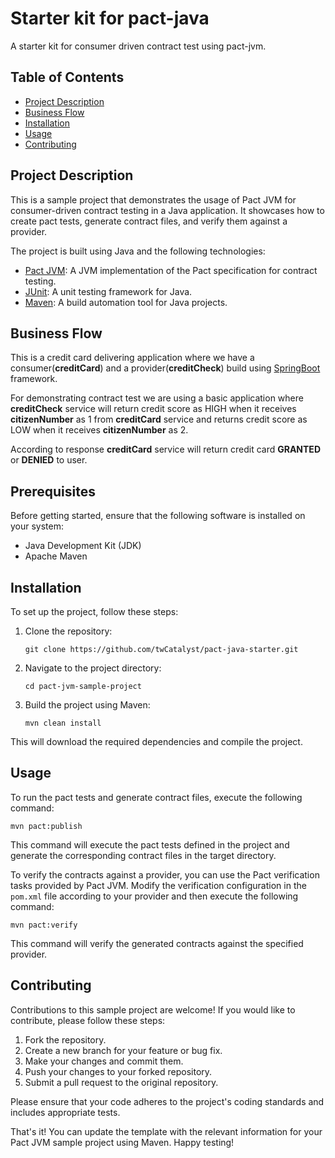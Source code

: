 # Starter kit for pact-java

A starter kit for consumer driven contract test using pact-jvm.

## Table of Contents

- [Project Description](#project-description)
- [Business Flow](#business-flow)
- [Installation](#installation)
- [Usage](#usage)
- [Contributing](#contributing)

## Project Description

This is a sample project that demonstrates the usage of Pact JVM for consumer-driven contract testing in a Java application. It showcases how to create pact tests, generate contract files, and verify them against a provider.

The project is built using Java and the following technologies:

- [Pact JVM](https://github.com/pact-foundation/pact-jvm): A JVM implementation of the Pact specification for contract testing.
- [JUnit](https://junit.org/): A unit testing framework for Java.
- [Maven](https://maven.apache.org/): A build automation tool for Java projects.

## Business Flow

This is a credit card delivering application where we have a consumer(**creditCard**) and a provider(**creditCheck**) build using [SpringBoot](https://spring.io/projects/spring-boot) framework. 


For demonstrating contract test we are using a basic application where **creditCheck** service will return credit score as HIGH when it receives **citizenNumber** as 1 from **creditCard** service and returns credit score as LOW when it receives **citizenNumber** as 2.

According to response **creditCard** service will return credit card **GRANTED** or **DENIED** to user.


## Prerequisites

Before getting started, ensure that the following software is installed on your system:

- Java Development Kit (JDK)
- Apache Maven

## Installation

To set up the project, follow these steps:

1. Clone the repository:

   ```shell
   git clone https://github.com/twCatalyst/pact-java-starter.git
   ```

2. Navigate to the project directory:

   ```shell
   cd pact-jvm-sample-project
   ```

3. Build the project using Maven:

   ```shell
   mvn clean install
   ```

This will download the required dependencies and compile the project.

## Usage

To run the pact tests and generate contract files, execute the following command:

```shell
mvn pact:publish
```

This command will execute the pact tests defined in the project and generate the corresponding contract files in the target directory.

To verify the contracts against a provider, you can use the Pact verification tasks provided by Pact JVM. Modify the verification configuration in the `pom.xml` file according to your provider and then execute the following command:

```shell
mvn pact:verify
```

This command will verify the generated contracts against the specified provider.

## Contributing

Contributions to this sample project are welcome! If you would like to contribute, please follow these steps:

1. Fork the repository.
2. Create a new branch for your feature or bug fix.
3. Make your changes and commit them.
4. Push your changes to your forked repository.
5. Submit a pull request to the original repository.

Please ensure that your code adheres to the project's coding standards and includes appropriate tests.



That's it! You can update the template with the relevant information for your Pact JVM sample project using Maven. Happy testing!
